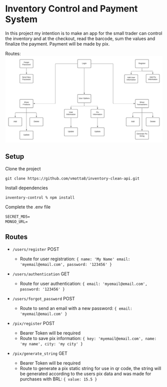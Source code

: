 # Inventory Control and Payment System

In this project my intention is to make an app for the small trader can control the inventory and at the checkout, read the barcode, sum the values and finalize the payment. Payment will be made by pix.

Routes:
<img src="images/CleanInventory.jpeg">

## Setup
Clone the project
```
git clone https://github.com/vmotta8/inventory-clean-api.git
```

Install dependencies
```
inventory-control % npm install
```

Complete the .env file
```
SECRET_MD5=
MONGO_URL=
```

## Routes
  - ```/users/register``` POST
    - Route for user registration: ```{
      name: 'My Name'
      email: 'myemail@email.com',
      password: '123456'
    }```

  - ```/users/authentication``` GET
    - Route for user authentication: ```{
      email: 'myemail@email.com',
      password: '123456'
    }```

  - ```/users/forgot_password``` POST
    - Route to send an email with a new password: ```{
      email: 'myemail@email.com'
      }```

  - ```/pix/register``` POST
    - Bearer Token will be required
    - Route to save pix information: ```{
      key: 'myemail@email.com',
      name: 'my name',
      city: 'my city'
      }```

  - ```/pix/generate_string``` GET
    - Bearer Token will be required
    - Route to generate a pix static string for use in qr code, the string will be generated according to the users pix data and was made for purchases with BRL: ```{
      value: 15.5
      }```
